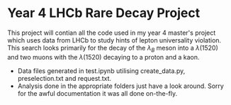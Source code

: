 # Year 4 LHCb Rare Decay Project
This project will contian all the code used in my year 4 master's project which uses data from LHCb to study hints of lepton universality violation. This search looks primarily for the decay of the $\lambda_B$ meson into a $\lambda(1520)$ and two muons with the $\lambda(1520)$ decaying to a proton and a kaon.

- Data files generated in test.ipynb utilising create_data.py, preselection.txt and request.txt. 
- Analysis done in the appropriate folders just have a look around. Sorry for the awful documentation it was all done on-the-fly.
